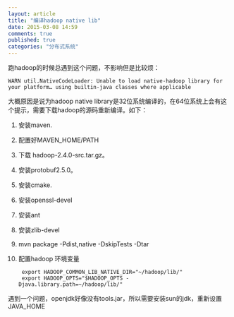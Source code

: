 ```yaml
---
layout: article
title: "编译hadoop native lib"
date: 2015-03-08 14:59
comments: true
published: true
categories: "分布式系统"
---
```

  跑hadoop的时候总遇到这个问题，不影响但是比较烦：

	WARN util.NativeCodeLoader: Unable to load native-hadoop library for your platform… using builtin-java classes where applicable	

  大概原因是说为hadoop native library是32位系统编译的，在64位系统上会有这个提示，需要下载hadoop的源码重新编译。如下：

1. 安装maven.
2. 配置好MAVEN_HOME/PATH
3. 下载 hadoop-2.4.0-src.tar.gz。
4. 安装protobuf2.5.0。
4. 安装cmake.
5. 安装openssl-devel
4. 安装ant
3. 安装zlib-devel
5. mvn package -Pdist,native -DskipTests -Dtar
6. 配置hadoop 环境变量
	
		export HADOOP_COMMON_LIB_NATIVE_DIR="~/hadoop/lib/"
		export HADOOP_OPTS="$HADOOP_OPTS -Djava.library.path=~/hadoop/lib/"

  遇到一个问题，openjdk好像没有tools.jar，所以需要安装sun的jdk，重新设置JAVA_HOME